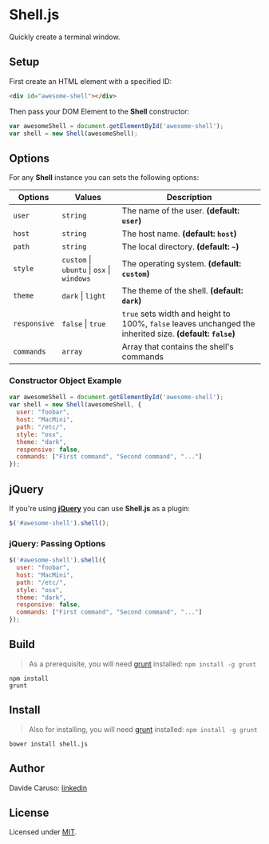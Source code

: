 # Shell.js

Quickly create a terminal window.

<!--Check out this **[demo][demo]** to see it in action!-->

## Setup

First create an HTML element with a specified ID:

```html
<div id="awesome-shell"></div>
```

Then pass your DOM Element to the **Shell** constructor:

```javascript
var awesomeShell = document.getElementById('awesome-shell');
var shell = new Shell(awesomeShell);
```

## Options

For any **Shell** instance you can sets the following options:

| Options             | Values              | Description                                                                                                                           |
| ------------------- | ------------------- | --------------------------------------------------------------------------------------------------------------------------------------|
| `user`              | `string`                                    | The name of the user. **(default: `user`)**                                                                   |
| `host`              | `string`                                    | The host name. **(default: `host`)**                                                                          |
| `path`              | `string`                                    | The local directory. **(default: `~`)**                                                                       |
| `style`             | `custom` \| `ubuntu` \| `osx` \| `windows`  | The operating system. **(default: `custom`)**                                                                 |
| `theme`             | `dark`  \| `light`                          | The theme of the shell. **(default: `dark`)**                                                                 |
| `responsive`        | `false` \| `true`                           | `true` sets width and height to 100%, `false` leaves unchanged the inherited size. **(default: `false`)**     |
| `commands`          | `array`                                     | Array that contains the shell's commands                                              |

### Constructor Object Example

```javascript
var awesomeShell = document.getElementById('awesome-shell');
var shell = new Shell(awesomeShell, {
  user: "foobar",
  host: "MacMini",
  path: "/etc/",
  style: "osx",
  theme: "dark",
  responsive: false,
  commands: ["First command", "Second command", "..."]
});
```

## jQuery

If you're using **[jQuery][jquery]** you can use **Shell.js** as a plugin:

```javascript
$('#awesome-shell').shell();
```

### jQuery: Passing Options

```javascript
$('#awesome-shell').shell({
  user: "foobar",
  host: "MacMini",
  path: "/etc/",
  style: "osx",
  theme: "dark",
  responsive: false,
  commands: ["First command", "Second command", "..."]
});
```

## Build

> As a prerequisite, you will need [grunt][grunt] installed: `npm install -g grunt`

```
npm install
grunt
```

## Install

> Also for installing, you will need [grunt][grunt] installed: `npm install -g grunt`

```
bower install shell.js
```

## Author

Davide Caruso: [linkedin][linkedin]

## License

Licensed under [MIT][mit].

[demo]: &nbsp;
[linkedin]: https://it.linkedin.com/in/davidecaruso93
[mit]: http://www.opensource.org/licenses/mit-license.php
[jquery]: http://jquery.com/
[grunt]: http://gruntjs.com/